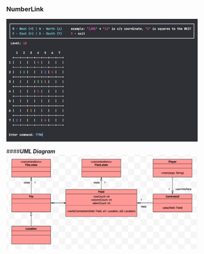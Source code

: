 ### **NumberLink**

![alt text](src/main/resources/numberlink.png)



####**_UML Diagram_**
![alt text](src/main/resources/uml.png)




